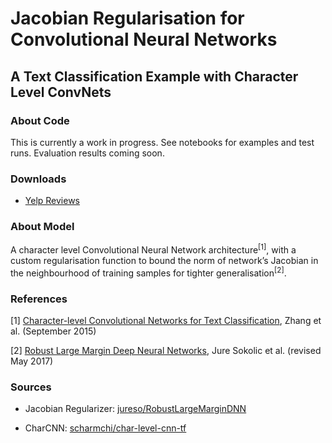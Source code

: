 # Jacobian Regularisation for Convolutional Neural Networks 

## A Text Classification Example with Character Level ConvNets

### About Code
This is currently a work in progress. See notebooks for examples and test runs. Evaluation results coming soon.

### Downloads
- [Yelp Reviews](https://www.yelp.com/dataset/challenge)

### About Model

A character level Convolutional Neural Network architecture<sup>[1]</sup>, with a custom regularisation function to bound the norm of network’s Jacobian in the neighbourhood of training samples for tighter generalisation<sup>[2]</sup>.

### References

[1]  [Character-level Convolutional Networks for Text Classification](https://papers.nips.cc/paper/5782-character-level-convolutional-networks-for-text-classification.pdf), Zhang et al. (September 2015)

[2]  [Robust Large Margin Deep Neural Networks](https://arxiv.org/abs/1605.08254), Jure Sokolic et al. (revised May 2017)


### Sources

- Jacobian Regularizer: [jureso/RobustLargeMarginDNN](https://github.com/jureso/RobustLargeMarginDNN)

- CharCNN: [scharmchi/char-level-cnn-tf](https://github.com/scharmchi/char-level-cnn-tf)

